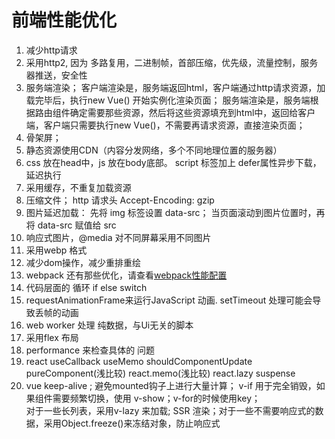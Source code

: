 # 前端性能优化
1. 减少http请求
2. 采用http2, 因为 多路复用，二进制帧，首部压缩，优先级，流量控制，服务器推送，安全性
3. 服务端渲染； 客户端渲染是，服务端返回html，客户端通过http请求资源，加载完毕后，执行new Vue() 开始实例化渲染页面；  服务端渲染是，服务端根据路由组件确定需要那些资源，然后将这些资源填充到html中，返回给客户端，客户端只需要执行new Vue()，不需要再请求资源，直接渲染页面；
4. 骨架屏；
5. 静态资源使用CDN（内容分发网络，多个不同地理位置的服务器）
6. css 放在head中，js 放在body底部。 script 标签加上 defer属性异步下载，延迟执行
7. 采用缓存，不重复加载资源
8. 压缩文件； http 请求头 Accept-Encoding: gzip 
9. 图片延迟加载： 先将 img  标签设置 data-src； 当页面滚动到图片位置时，再将 data-src 赋值给 src
10. 响应式图片，@media 对不同屏幕采用不同图片
11. 采用webp  格式
12. 减少dom操作，减少重排重绘
13. webpack 还有那些优化，请查看[webpack性能配置](./webpack性能配置.md)
14. 代码层面的 循环 if else  switch
15. requestAnimationFrame来运行JavaScript 动画. setTimeout 处理可能会导致丢帧的动画
16. web worker 处理 纯数据，与Ui无关的脚本
17. 采用flex 布局
18. performance 来检查具体的 问题
19. react useCallback  useMemo shouldComponentUpdate pureComponent(浅比较)  react.memo(浅比较)  react.lazy  suspense
20. vue keep-alive ;  避免mounted钩子上进行大量计算； v-if 用于完全销毁，如果组件需要频繁切换，使用 v-show；v-for的时候使用key；  
    对于一些长列表，采用v-lazy 来加载; SSR 渲染；对于一些不需要响应式的数据，采用Object.freeze()来冻结对象，防止响应式